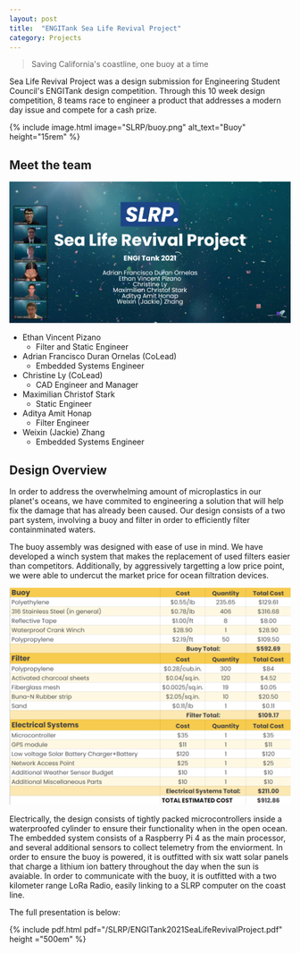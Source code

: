 ```yaml
---
layout: post
title:  "ENGITank Sea Life Revival Project"
category: Projects
---
```


> Saving California's coastline, one buoy at a time

Sea Life Revival Project was a design submission for Engineering Student Council's ENGITank design competition. Through this 10 week design competition, 8 teams race to engineer a product that addresses a modern day issue and compete for a cash prize.

{% include image.html image="SLRP/buoy.png" alt_text="Buoy" height="15rem" %}

<!--more-->

## Meet the team

![Team](/assets/SLRP/team.png)

- Ethan Vincent Pizano
  - Filter and Static Engineer
- Adrian Francisco Duran Ornelas (CoLead)
  - Embedded Systems Engineer
- Christine Ly (CoLead)
  - CAD Engineer and Manager
- Maximilian Christof Stark
  - Static Engineer
- Aditya Amit Honap
  - Filter Engineer  
- Weixin (Jackie) Zhang
  - Embedded Systems Engineer

## Design Overview

In order to address the overwhelming amount of microplastics in our planet's oceans, we have commited to engineering a solution that will help fix the damage that has already been caused. Our design consists of a two part system, involving a buoy and filter in order to efficiently filter containminated waters.

The buoy assembly was designed with ease of use in mind. We have developed a winch system that makes the replacement of used filters easier than competitors. Additionally, by aggressively targetting a low price point, we were able to undercut the market price for ocean filtration devices.

![Bill of Materials](/assets/SLRP/bom.png)

Electrically, the design consists of tightly packed microcontrollers inside a waterproofed cylinder to ensure their functionality when in the open ocean. The embedded system consists of a Raspberry Pi 4 as the main processor, and several additional sensors to collect telemetry from the enviorment. In order to ensure the buoy is powered, it is outfitted with six watt solar panels that charge a lithium ion battery throughout the day when the sun is avaiable. In order to communicate with the buoy, it is outfitted with a two kilometer range LoRa Radio, easily linking to a SLRP computer on the coast line.

The full presentation is below:

{% include pdf.html pdf="/SLRP/ENGITank2021SeaLifeRevivalProject.pdf" height ="500em" %}
